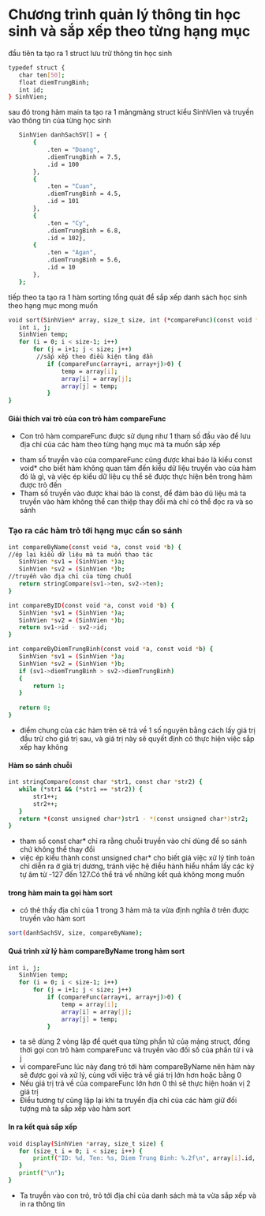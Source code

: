 
# Chương trình quản lý thông tin học sinh và sắp xếp theo từng hạng mục
đầu tiên ta tạo ra 1 struct lưu trữ thông tin học sinh
```bash
typedef struct {
   char ten[50];
   float diemTrungBinh;
   int id;
} SinhVien;
```
sau đó trong hàm main ta tạo ra 1 mảngmảng struct kiểu SinhVien và truyền vào thông tin của từng học sinh
```bash
   SinhVien danhSachSV[] = {
       {  
           .ten = "Doang",
           .diemTrungBinh = 7.5,
           .id = 100
       },
       {
           .ten = "Cuan",
           .diemTrungBinh = 4.5,
           .id = 101
       },
       {
           .ten = "Cy",
           .diemTrungBinh = 6.8,
           .id = 102},
       {  
           .ten = "Agan",
           .diemTrungBinh = 5.6,
           .id = 10
       },
   };
```
tiếp theo ta tạo ra 1 hàm sorting tổng quát để sắp xếp danh sách học sinh theo hạng mục mong muốn 
```bash
void sort(SinhVien* array, size_t size, int (*compareFunc)(const void *, const void *)) {
   int i, j;
   SinhVien temp;
   for (i = 0; i < size-1; i++)    
       for (j = i+1; j < size; j++)
        //sắp xếp theo điều kiện tăng dần 
           if (compareFunc(array+i, array+j)>0) {
               temp = array[i];
               array[i] = array[j];
               array[j] = temp;
           }
}
``` 
#### Giải thích vai trò của con trỏ hàm compareFunc
* Con trỏ hàm compareFunc được sử dụng như 1 tham số đầu vào để lưu địa chỉ của các hàm theo từng hạng mục mà ta muốn sắp xếp 
+ tham số truyền vào của compareFunc cũng được khai báo là kiểu const void* cho biết hàm không quan tâm đến kiểu dữ liệu truyền vào của hàm đó là gì, và việc ép kiểu dữ liệu cụ thể sẽ được thực hiện bên trong hàm được trỏ đến
+ Tham số truyền vào được khai báo là const, để đảm bảo dũ liệu mà ta truyền vào hàm không thể can thiệp thay đổi mà chỉ có thể đọc ra và so sánh
### Tạo ra các hàm trỏ tới hạng mục cần so sánh

```bash
int compareByName(const void *a, const void *b) {
//ép lại kiểu dữ liệu mà ta muốn thao tác
   SinhVien *sv1 = (SinhVien *)a;
   SinhVien *sv2 = (SinhVien *)b;
//truyền vào địa chỉ của từng chuỗi
   return stringCompare(sv1->ten, sv2->ten);
}

int compareByID(const void *a, const void *b) {
   SinhVien *sv1 = (SinhVien *)a;
   SinhVien *sv2 = (SinhVien *)b;
   return sv1->id - sv2->id;
}

int compareByDiemTrungBinh(const void *a, const void *b) {
   SinhVien *sv1 = (SinhVien *)a;
   SinhVien *sv2 = (SinhVien *)b;
   if (sv1->diemTrungBinh > sv2->diemTrungBinh)
   {
       return 1;
   }
  
   return 0;
}
```
+ điểm chung của các hàm trên sẽ trả về 1 số nguyên bằng cách lấy giá trị đầu trừ cho giá trị sau, và giá trị này sẽ quyết định có thực hiện việc sắp xếp hay không 
#### Hàm so sánh chuỗi
```bash
int stringCompare(const char *str1, const char *str2) {
   while (*str1 && (*str1 == *str2)) {
       str1++;
       str2++;
   }
   return *(const unsigned char*)str1 - *(const unsigned char*)str2;
}
```
+ tham số const char* chỉ ra rằng chuỗi truyền vào chỉ dùng để so sánh chứ không thể thay đổi
+ việc ép kiểu thành const unsigned char* cho biết giá việc xử lý tính toán chỉ diễn ra ở giá trị dương, tránh việc hệ điều hành hiểu nhầm lấy các ký tự âm từ -127 đến 127.Có thể trả về những kết quả không mong muốn
#### trong hàm main ta gọi hàm sort 
+ có thẻ thấy địa chỉ của 1 trong 3 hàm mà ta vừa định nghĩa ở trên được truyền vào hàm sort
```bash
sort(danhSachSV, size, compareByName);
```
#### Quá trình xử lý hàm compareByName trong hàm sort 
```bash
int i, j;
   SinhVien temp;
   for (i = 0; i < size-1; i++)    
       for (j = i+1; j < size; j++)
           if (compareFunc(array+i, array+j)>0) {
               temp = array[i];
               array[i] = array[j];
               array[j] = temp;
           }
```
+ ta sẽ dùng 2 vòng lặp để quét qua từng phần tử của mảng struct, đồng thời gọi con trỏ hàm compareFunc và truyền vào đối số của phần tử i và j 
+ vì compareFunc lúc này đang trỏ tới hàm compareByName nên hàm này sẽ được gọi và xử lý, cùng với việc trả về giá trị lớn hơn hoặc bằng 0
+ Nếu giá trị trả về của compareFunc lớn hơn 0 thì sẽ thực hiện hoán vị 2 giá trị
+ Điều tương tự cũng lặp lại khi ta truyền địa chỉ của các hàm giữ đối tượng mà ta sắp xếp vào hàm sort
#### In ra kết quả sắp xếp
```bash
void display(SinhVien *array, size_t size) {
   for (size_t i = 0; i < size; i++) {
       printf("ID: %d, Ten: %s, Diem Trung Binh: %.2f\n", array[i].id, array[i].ten, array[i].diemTrungBinh);
   }
   printf("\n");
}
```
+ Ta truyền vào con trỏ, trỏ tới địa chỉ của danh sách mà ta vừa sắp xếp và in ra thông tin 




    
    

